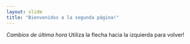 ```yaml
---
layout: slide
title: "Bienvenidos a la segunda página!"
---
```

*Cambios de última hora* 
Utiliza la flecha hacia la izquierda para volver!
